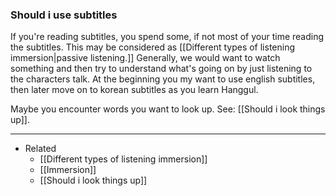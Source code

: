 ### Should i use subtitles

If you're reading subtitles, you spend some, if not most of your time reading the subtitles. This may be considered as [[Different types of listening immersion|passive listening.]] Generally, we would want to watch something and then try to understand what's going on by just listening to the characters talk. At the beginning you my want to use english subtitles, then later move on to korean subtitles as you learn Hanggul.

Maybe you encounter words you want to look up. See: [[Should i look things up]].

---

- Related
	- [[Different types of listening immersion]]
	- [[Immersion]]
	- [[Should i look things up]]